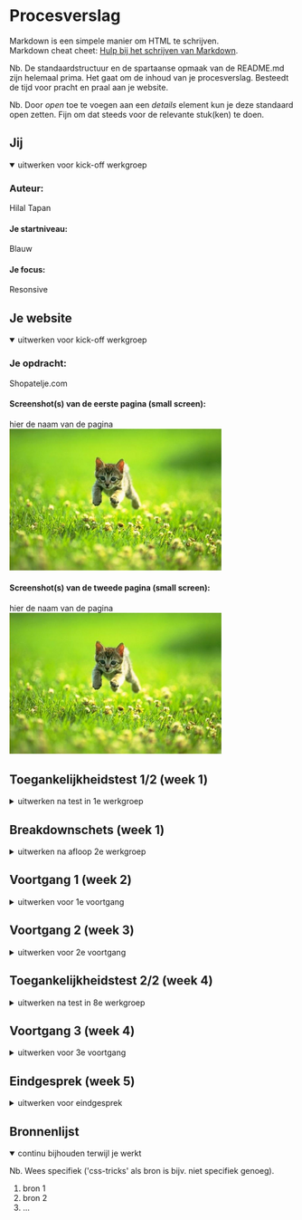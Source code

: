 # Procesverslag
Markdown is een simpele manier om HTML te schrijven.  
Markdown cheat cheet: [Hulp bij het schrijven van Markdown](https://github.com/adam-p/markdown-here/wiki/Markdown-Cheatsheet).

Nb. De standaardstructuur en de spartaanse opmaak van de README.md zijn helemaal prima. Het gaat om de inhoud van je procesverslag. Besteedt de tijd voor pracht en praal aan je website.

Nb. Door *open* toe te voegen aan een *details* element kun je deze standaard open zetten. Fijn om dat steeds voor de relevante stuk(ken) te doen.





## Jij

<details open>
  <summary>uitwerken voor kick-off werkgroep</summary>

  ### Auteur:
  Hilal Tapan

  #### Je startniveau:
  Blauw

  #### Je focus:
  Resonsive
 
</details>





## Je website

<details open>
  <summary>uitwerken voor kick-off werkgroep</summary>

  ### Je opdracht:
  Shopatelje.com

  #### Screenshot(s) van de eerste pagina (small screen): 
  hier de naam van de pagina  
  <img src="readme-images/dummy-plaatje.jpg" width="375px" alt="omschrijving van de pagina">

  #### Screenshot(s) van de tweede pagina (small screen):
  hier de naam van de pagina  
  <img src="readme-images/dummy-plaatje.jpg" width="375px" alt="omschrijving van de pagina">
 
</details>



## Toegankelijkheidstest 1/2 (week 1)
<details>
  <summary>uitwerken na test in 1e werkgroep</summary>

  ### Bevindingen
  Lijst met je bevindingen die in de test naar voren kwamen:

  #### Screenreader
  De screenreader was een beetje apart bij de producten. Hij herhaalt het product heel vaak wat niet heel gebruiksvriendelijk is. Dit zou zeker beter kunnen.


  #### Muis en Toetsenbord 
  Alles werkte, ik vind het leuk dat ze een hoverstate hebben bij de tab.


  #### Motoriek (shocks, elastiekjes)
  Ik vond het moeilijk om de site door te gaan met een verminderde motoriek. Maar daar kan een site niet heel veel aan doen. Ik vond het fijn dat ik met tab overal doorheen kon want scrollen ging heel moeizaam.


  #### Visueel (brillen, contrast, kleurenblind, dark/light). 
  De site is goed te zien door de felle heldere kleuren en grote teksten. Er is geen dark/light mode beschikbaar. Het contrast is prima, je hebt een lichte achtergrond en felle kleuren daarbovenop. De kleurenblind extensie werkte ook goed, niks op aan te merken.

</details>



## Breakdownschets (week 1)

<details>
  <summary>uitwerken na afloop 2e werkgroep</summary>

  ### de hele pagina: 
  <img src="readme-images/breakdownschetsen.jpg" width="375px" alt="breakdown van de eerste pagina">

  <img src="readme-images/breakdownschetsen2.jpg" width="375px" alt="Breakdown van tweede pagina">

</details>



## Voortgang 1 (week 2)

<details>
  <summary>uitwerken voor 1e voortgang</summary>

  ### Stand van zaken
  Het gaat tot nu toe erg goed. Ik vind het fijn dat ik tot nu toe alle lessen heb kunnen volgen, vind dit altijd erg leerzaam. Ben bezig geweest met mijn breakdown schets en dit ging eigenlijk prima.


  ### Agenda voor meeting
  samen met je groepje opstellen

  - menno: vraag over grid
  - Laiba: vraag over hoeveel css bestanden en vraag over font
  - hilal: vraag over breakdownschets en hamburger menu spannetjes
  - wessel: vraag over wanneer je grid gebruikt en wanneer flexbox


  ### Verslag van meeting
  hier na afloop snel de uitkomsten van de meeting vastleggen

  - Je breakdown schets klopt. In de hoofdpagina is dat stukje geen aside maar een section, dus had het goed gedaan.
  - Die drie zinnen bovenaan bij de css heb ik uitleg over gehad, deze snapte ik niet wat ze deden. Nu wel en heb het in comments erbij gezet in de css.
  - Hamburger menu in een nav zetten (met spannetjes?)
  - Elke section moet een h2 hebben
  - Alsje hoofdletters wil moetje in css text-transform:uppercase;

</details>





## Voortgang 2 (week 3)

<details>
  <summary>uitwerken voor 2e voortgang</summary>

  ### Stand van zaken
  Ik vind dat het goed gaat! Ik heb een grote sprong in de css gemaakt en dat komt omdat ik er veel plezier in heb en vind daardoor het huiswerk zelfs leuk. Ik ben deze week aan de slag geweest met grid, ik wou graag met grid werken omdat ik dit nog nooit had gedaan. Hierin wil ik mezelf uitdagen en merk dat ik grid nu al zoveel beter snap. Het ging 1 keer fout deze week maar dat kwam omdat ik de code op de verkeerde selector had gezet verder klopte het gewoon :)


  ### Agenda voor meeting
  samen met je groepje opstellen

  Hilal:
  Vraag 1: Doe ik de fontface goed op deze manier? 
  Vraag 2: Vind een carousel starten lastig, vooral als je bij het swipen de nummers ziet veranderen zoals op mijn site. Hoe kan ik dit het beste aanpakken en heb ik hier javascript voor nodig?
  Vraag 3: Een stukje van me hamburger menu gaat mee bij het scrollen, waardoor komt dit?
  Vraag 4: Waarom als ik me hamburger responsive maak gaan die list items niet mee?

  Laiba:
  vraag 1 (formulieren): Formulieren, hoe moet je erin verwerken? Mag ik het verstoppen? (Surface plane)
  vraag 2 (img): 3 images kan ik nergens vinden (inspect network)
  Vraag 3 (hamburger menu):ik zie naast de hamburger menu icon mijn andere icons niet

  Menno: Vraag 1: ik heb een vraag over het semantisch maken van mijn HTML, mijn CSS luistert niet en ik weet niet hoe het komt.

  Wessel:
  Vraag 1: Hamburger menu openen lukt, maar weer sluiten lukt niet. Hoe komt dit?
  Vraag 2: Display flex items plaatsen hoe ik wil zonder, losse items van space between.
  Vraag 3: Hoe ontwerp je het kruisje dat input form leegt?
  


  ### Verslag van meeting
  hier na afloop snel de uitkomsten van de meeting vastleggen

  - Fontface doe je 3 verschillende aanmaken ipv alles op eentje.
  - Die carousel maak je met javascript
  - Height 100% width 90%, overflow hidden niet vergeten bij je header -> gedaan maar probleem is niet opgelost..
  - Omdat je die items opnieuw moet aanmaken in die header en dan display none geven en dan met mediaqueries naar zichtbaar maken.

</details>


## Toegankelijkheidstest 2/2 (week 4)

<details>
  <summary>uitwerken na test in 8e werkgroep</summary>

  ### Bevindingen
  Lijst met je bevindingen die in de test naar voren kwamen (geef ook aan wat er verbeterd is):

  #### Screenreader
  Hier korte omschrijving (met indien nodig afbeeldingen)

  Hier een omschrijving van hoe het opgelost kan worden (met indien nodig afbeeldingen)


  #### Muis en Toetsenbord 
  Hier korte omschrijving (met indien nodig afbeeldingen)

  Hier een omschrijving van hoe het opgelost kan worden (met indien nodig afbeeldingen)


  #### Motoriek (shocks, elastiekjes)
  Hier korte omschrijving (met indien nodig afbeeldingen)

  Hier een omschrijving van hoe het opgelost kan worden (met indien nodig afbeeldingen)


  #### Visueel (brillen, contrast, kleurenblind, dark/light). 
  Hier korte omschrijving (met indien nodig afbeeldingen)

  Hier een omschrijving van hoe het opgelost kan worden (met indien nodig afbeeldingen)

</details>





## Voortgang 3 (week 4)

<details>
  <summary>uitwerken voor 3e voortgang</summary>

  ### Stand van zaken
  In de vakantie vond ik het een beetje lastig om met school aan de slag te gaan. Toch heb ik wat dingetjes gedaan. Ik heb de carousel gemaakt waar ik zo tegen op keek en het was veel makkelijker dan verwacht. Omdat dit zo vlot ging heb ik de rest van pagina 1 afgemaakt. Het moet nog wel responsive gemaakt worden.

  ### Agenda voor meeting
  samen met je groepje opstellen

  Hilal:
  1. Me img moeten groeien bij responsive, vind het lastig dit te combineren met grid.
  2. Responsive maken van de nav lukt me niet. heb gedaan wat jeffrey vorige x zei maar werkt niet.
  3. Me padding doet apart bij section 2. Het word grijs ipv wit. Ook vind ik section 2 lasting met responsiveness.
  4. Hoe doe ik die kleine icoontjes uit de footer op me site. Zij hebben een soort code gebruikt hiervoor en geen img.
  5. Bij responsive van die kleine afbeeldingen heb ik vw gebruikt om die img's te laten groeien maar hierdoor verdwijnt die text eronder. als ik dan de gap aanpas zorgt dit voor overlapping met de groep eronder. Ook groeit het heel lelijk dan.

  
  Laiba:

  Menno: 

  Wessel:

  ### Verslag van meeting
  hier na afloop snel de uitkomsten van de meeting vastleggen
  Ik had me grid een beetje verkeerd gedaan oeps. Ik had overal de rows gedefinieerd en dit hoefde helemaal niet. Ik ben er nu achter dat het veel makkelijker is zonder. Dus heb veel geleerd vandaag bij de tussenmeting. Me nav is eindelijk ook responsive en was een makkelijkere manier voor. Ik ben blij want vrijwel al me vragen zijn beantwoord :)

</details>





## Eindgesprek (week 5)

<details>
  <summary>uitwerken voor eindgesprek</summary>

  ### Je uitkomst - karakteristiek screenshots:
  <img src="readme-images/dummy-plaatje.jpg" width="375px" alt="uitomst opdracht 1">


  ### Dit ging goed/Heb ik geleerd: 
  Korte omschrijving met plaatjes

  <img src="readme-images/dummy-plaatje.jpg" width="375px" alt="top">


  ### Dit was lastig/Is niet gelukt:
  Korte omschrijving met plaatjes

  <img src="readme-images/dummy-plaatje.jpg" width="375px" alt="bummer">
</details>





## Bronnenlijst

<details open>
  <summary>continu bijhouden terwijl je werkt</summary>

  Nb. Wees specifiek ('css-tricks' als bron is bijv. niet specifiek genoeg).

  1. bron 1
  2. bron 2
  3. ...

</details>
